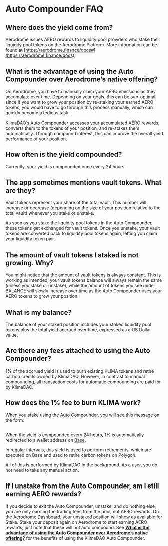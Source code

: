 # Auto Compounder FAQ

## Where does the yield come from?

Aerodrome issues AERO rewards to liquidity pool providers who stake their liquidity pool tokens on the Aerodrome Platform. More information can be found at [https://aerodrome.finance/docs#](https://aerodrome.finance/docs).

## What is the advantage of using the Auto Compounder over Aerodrome’s native offering?

On Aerodrome, you have to manually claim your AERO emissions as they accumulate over time. Depending on your goals, this can be sub-optimal since if you want to grow your position by re-staking your earned AERO tokens, you would have to go through this process manually, which can quickly become a tedious task.

KlimaDAO’s Auto Compounder accesses your accumulated AERO rewards, converts them to the tokens of your position, and re-stakes them automatically. Through compound interest, this can improve the overall yield performance of your position.

## How often is the yield compounded?

Currently, your yield is compounded once every 24 hours.

## The app sometimes mentions vault tokens. What are they?

Vault tokens represent your share of the total vault. This number will increase or decrease (depending on the size of your position relative to the total vault) whenever you stake or unstake.

As soon as you stake the liquidity pool tokens in the Auto Compounder, these tokens get exchanged for vault tokens. Once you unstake, your vault tokens are converted back to liquidity pool tokens again, letting you claim your liquidity token pair.

## The amount of vault tokens I staked is not growing. Why?

You might notice that the amount of vault tokens is always constant. This is working as intended; your vault tokens balance will always remain the same (unless you stake or unstake), while the amount of tokens you see under BALANCE will slowly increase over time as the Auto Compounder uses your AERO tokens to grow your position.

## What is my balance?

The balance of your staked position includes your staked liquidity pool tokens plus the total yield accrued over time, expressed as a US Dollar value.

## Are there any fees attached to using the Auto Compounder?

1% of the accrued yield is used to burn existing KLIMA tokens and retire carbon credits owned by KlimaDAO. However, in contrast to manual compounding, all transaction costs for automatic compounding are paid for by KlimaDAO.

## How does the 1% fee to burn KLIMA work?

When you stake using the Auto Compounder, you will see this message on the form:

<figure><img src="https://lh7-rt.googleusercontent.com/docsz/AD_4nXdLo0dJZ1nvDXq5IrlakgkTm02O1d6AZJCDa_zRyFPC_8lTOxMeiiU_AE59gt720nsRaAxJ9rVOfl-9P7vFXi0qhoSfnzGYPIXSom2zL_yKc-wVrWKrV1M-z-02TYW0r1VR-pwbmg?key=l05y3lVzz17UAfirUdl0ULVl" alt=""><figcaption></figcaption></figure>

When the yield is compounded every 24 hours, 1% is automatically redirected to a wallet address on [Base](https://basescan.org/tokenholdings?a=0x5933f2448a01Cdf0421f1ce3B66a86977eB99606).

In regular intervals, this yield is used to perform retirements, which are executed on Base and used to retire carbon tokens on Polygon.&#x20;

All of this is performed by KlimaDAO in the background. As a user, you do not need to take any manual action.

## If I unstake from the Auto Compounder, am I still earning AERO rewards?

If you decide to exit the Auto Compounder, unstake, and do nothing else; you are only earning the trading fees from the pool, not AERO rewards. On the [Aerodrome Dashboard](https://aerodrome.finance/dash?), your unstaked position will show as available for Stake. Stake your deposit again on Aerodrome to start earning AERO rewards; just note that these will not auto compound. See [**What is the advantage of using the Auto Compounder over Aerodrome’s native offering?**](https://docs.klimadao.finance/auto-compounder/auto-compounder-faq#what-is-the-advantage-of-using-the-auto-compounder-over-aerodromes-native-offering) for the benefits of using the KlimaDAO Auto Compounder.
